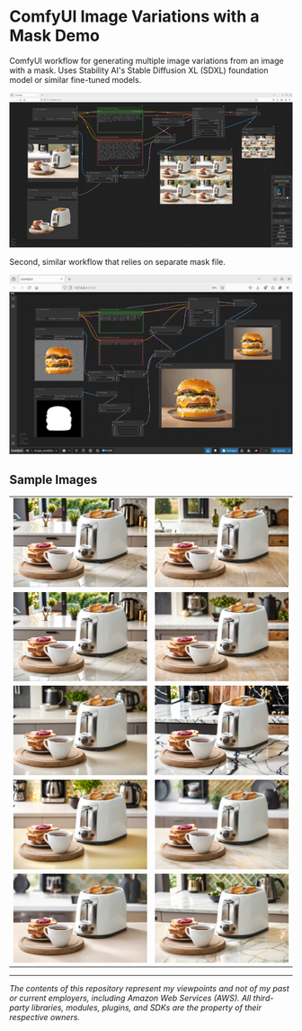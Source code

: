 # ComfyUI Image Variations with a Mask Demo

ComfyUI workflow for generating multiple image variations from an image with a mask. Uses Stability AI's Stable Diffusion XL (SDXL) foundation model or similar fine-tuned models.

![ComfyUI Workflow](./assets/toaster_workflow_halfsize.png)

Second, similar workflow that relies on separate mask file.

![ComfyUI Workflow 2](./assets/burger_workflow.png)

## Sample Images

<table>
   <tr>
      <td><img src="assets/00020-149010467.png" alt="Toaster variation" width="384"/></td>
      <td><img src="assets/00027-149010470.png" alt="Toaster variation" width="384"/></td>
   </tr>
   <tr>
      <td><img src="assets/00020-149010467.png" alt="Toaster variation" width="384"/></td>
      <td><img src="assets/00029-149010472.png" alt="Toaster variation" width="384"/></td>
   </tr>
   <tr>
      <td><img src="assets/00124-149010472.png" alt="Toaster variation" width="384"/></td>
      <td><img src="assets/00039-149010468.png" alt="Toaster variation" width="384"/></td>
   </tr>
   <tr>
      <td><img src="assets/00126-149010471.png" alt="Toaster variation" width="384"/></td>
      <td><img src="assets/ComfyUI_00218_.png" alt="Toaster variation" width="384"/></td>
   </tr>
   <tr>
      <td><img src="assets/ComfyUI_00221_.png" alt="Toaster variation" width="384"/></td>
      <td><img src="assets/ComfyUI_00247_.png" alt="Toaster variation" width="384"/></td>
   </tr>
</table>

---

_The contents of this repository represent my viewpoints and not of my past or current employers, including Amazon Web Services (AWS). All third-party libraries, modules, plugins, and SDKs are the property of their respective owners._
